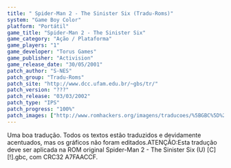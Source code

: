 ```yaml
---
title: " Spider-Man 2 - The Sinister Six (Tradu-Roms)"
system: "Game Boy Color"
platform: "Portátil"
game_title: "Spider-Man 2 - The Sinister Six"
game_category: "Ação / Plataforma"
game_players: "1"
game_developer: "Torus Games"
game_publisher: "Activision"
game_release_date: "30/05/2001"
patch_author: "S-NES"
patch_group: "Tradu-Roms"
patch_site: "http://www.dcc.ufam.edu.br/~gbs/tr/"
patch_version: "???"
patch_release: "03/03/2002"
patch_type: "IPS"
patch_progress: "100%"
patch_images: ["http://www.romhackers.org/imagens/traducoes/%5BGBC%5D%20Spider-Man%202%20-%20The%20Sinister%20Six%20-%20Tradu-Roms%20-%201.png","http://www.romhackers.org/imagens/traducoes/%5BGBC%5D%20Spider-Man%202%20-%20The%20Sinister%20Six%20-%20Tradu-Roms%20-%202.png","http://www.romhackers.org/imagens/traducoes/%5BGBC%5D%20Spider-Man%202%20-%20The%20Sinister%20Six%20-%20Tradu-Roms%20-%203.png"]
---
```

Uma boa tradução. Todos os textos estão traduzidos e devidamente acentuados, mas os gráficos não foram editados.ATENÇÃO:Esta tradução deve ser aplicada na ROM original Spider-Man 2 - The Sinister Six (U) [C][!].gbc, com CRC32 A7FAACCF.